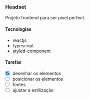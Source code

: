 ### Headset

Projeto frontend para ser pixel perfect. 

#### Tecnologias

- reactjs
- typescript 
- styled-component

#### Tarefas

- [x] desenhar os elementos
- [ ] posicionar os elementos
- [ ] fontes 
- [ ] ajustar a estilização
